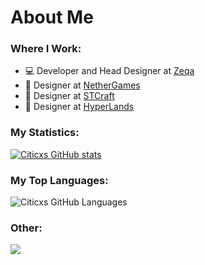 <h1 align="left"> About Me </h1>


### Where I Work:
- 💻 Developer and Head Designer at [Zeqa](https://zeqa.tebex.io/about)
- 🎨 Designer at [NetherGames](https://nethergames.org)
- 🎨 Designer at [STCraft](https://stcraftnet.com)
- 🎨 Designer at [HyperLands](https://github.com/HyperLandsBE)


### My Statistics:
[![Citicxs GitHub stats](https://github-readme-stats.vercel.app/api?username=Citicx&theme=tokyonight&show_icons=true&count_private=true)](https://github.com/anuraghazra/github-readme-stats)

### My Top Languages:
![Citicxs GitHub Languages](https://github-readme-stats.vercel.app/api/top-langs/?username=Citicx&theme=tokyonight&layout=compact&count_private=true)

### Other:
![](https://komarev.com/ghpvc/?username=Citicx&style=flat-square)
